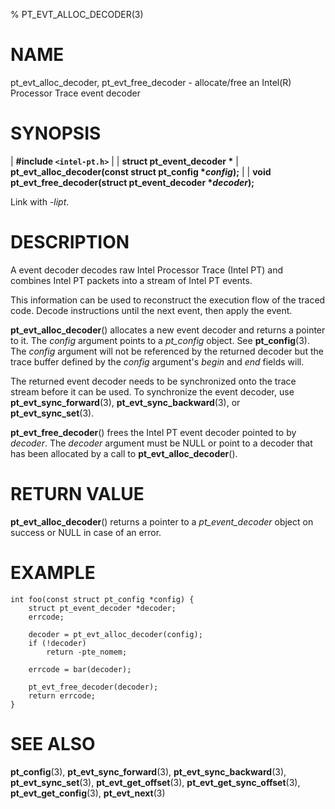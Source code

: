 % PT_EVT_ALLOC_DECODER(3)

<!---
 ! Copyright (C) 2015-2024 Intel Corporation
 ! SPDX-License-Identifier: BSD-3-Clause
 !
 ! Redistribution and use in source and binary forms, with or without
 ! modification, are permitted provided that the following conditions are met:
 !
 !  * Redistributions of source code must retain the above copyright notice,
 !    this list of conditions and the following disclaimer.
 !  * Redistributions in binary form must reproduce the above copyright notice,
 !    this list of conditions and the following disclaimer in the documentation
 !    and/or other materials provided with the distribution.
 !  * Neither the name of Intel Corporation nor the names of its contributors
 !    may be used to endorse or promote products derived from this software
 !    without specific prior written permission.
 !
 ! THIS SOFTWARE IS PROVIDED BY THE COPYRIGHT HOLDERS AND CONTRIBUTORS "AS IS"
 ! AND ANY EXPRESS OR IMPLIED WARRANTIES, INCLUDING, BUT NOT LIMITED TO, THE
 ! IMPLIED WARRANTIES OF MERCHANTABILITY AND FITNESS FOR A PARTICULAR PURPOSE
 ! ARE DISCLAIMED. IN NO EVENT SHALL THE COPYRIGHT OWNER OR CONTRIBUTORS BE
 ! LIABLE FOR ANY DIRECT, INDIRECT, INCIDENTAL, SPECIAL, EXEMPLARY, OR
 ! CONSEQUENTIAL DAMAGES (INCLUDING, BUT NOT LIMITED TO, PROCUREMENT OF
 ! SUBSTITUTE GOODS OR SERVICES; LOSS OF USE, DATA, OR PROFITS; OR BUSINESS
 ! INTERRUPTION) HOWEVER CAUSED AND ON ANY THEORY OF LIABILITY, WHETHER IN
 ! CONTRACT, STRICT LIABILITY, OR TORT (INCLUDING NEGLIGENCE OR OTHERWISE)
 ! ARISING IN ANY WAY OUT OF THE USE OF THIS SOFTWARE, EVEN IF ADVISED OF THE
 ! POSSIBILITY OF SUCH DAMAGE.
 !-->

# NAME

pt_evt_alloc_decoder, pt_evt_free_decoder - allocate/free an Intel(R) Processor
Trace event decoder


# SYNOPSIS

| **\#include `<intel-pt.h>`**
|
| **struct pt_event_decoder \***
| **pt_evt_alloc_decoder(const struct pt_config \**config*);**
|
| **void pt_evt_free_decoder(struct pt_event_decoder \**decoder*);**

Link with *-lipt*.


# DESCRIPTION

A event decoder decodes raw Intel Processor Trace (Intel PT) and combines Intel
PT packets into a stream of Intel PT events.

This information can be used to reconstruct the execution flow of the traced
code.  Decode instructions until the next event, then apply the event.

**pt_evt_alloc_decoder**() allocates a new event decoder and returns a pointer
to it.  The *config* argument points to a *pt_config* object.  See
**pt_config**(3).  The *config* argument will not be referenced by the returned
decoder but the trace buffer defined by the *config* argument's *begin* and
*end* fields will.

The returned event decoder needs to be synchronized onto the trace stream before
it can be used.  To synchronize the event decoder, use
**pt_evt_sync_forward**(3), **pt_evt_sync_backward**(3), or
**pt_evt_sync_set**(3).

**pt_evt_free_decoder**() frees the Intel PT event decoder pointed to by
*decoder*.  The *decoder* argument must be NULL or point to a decoder that has
been allocated by a call to **pt_evt_alloc_decoder**().


# RETURN VALUE

**pt_evt_alloc_decoder**() returns a pointer to a *pt_event_decoder* object on
success or NULL in case of an error.


# EXAMPLE

~~~{.c}
int foo(const struct pt_config *config) {
	struct pt_event_decoder *decoder;
	errcode;

	decoder = pt_evt_alloc_decoder(config);
	if (!decoder)
		return -pte_nomem;

	errcode = bar(decoder);

	pt_evt_free_decoder(decoder);
	return errcode;
}
~~~


# SEE ALSO

**pt_config**(3), **pt_evt_sync_forward**(3), **pt_evt_sync_backward**(3),
**pt_evt_sync_set**(3), **pt_evt_get_offset**(3), **pt_evt_get_sync_offset**(3),
**pt_evt_get_config**(3), **pt_evt_next**(3)
